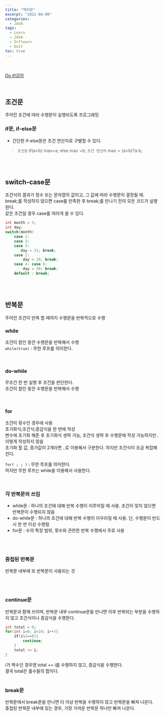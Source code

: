 ```yaml
---
title: "제어문"
excerpt: "2021-04-09"
categories: 
  - JAVA
tags: 
  - Learn
  - JAVA
  - Inflearn
  - DoIt
toc: true
---
```


<br>

[Do it!강의](https://www.inflearn.com/course/%EC%9E%90%EB%B0%94-%ED%94%84%EB%A1%9C%EA%B7%B8%EB%9E%98%EB%B0%8D-%EC%9E%85%EB%AC%B8/dashboard)

<br>

## 조건문
주어진 조건에 따라 수행문이 실행되도록 프로그래밍<br>

### if문, if-else문
* 간단한 if-else문은 조건 연산자로 구별할 수 있다.<br>
> `조건문`
  if(a>b) max=a;
  else max =b; 
  `조건 연산자`
  max = (a>b)?a:b;

<br><br>

## switch-case문
조건식의 결과가 정수 또는 문자열의 값이고, 그 값에 따라 수행문이 결정될 때.<br>
break;를 작성하지 않으면 case를 만족한 후 break;를 만나기 전의 모든 코드가 실행된다.<br>
같은 조건일 경우 case를 여러개 쓸 수 있다.<br>

```java
int month = 5;
int day;
switch(month)
    case 1: 
    case 3: 
    case 5: 
       day = 31; break;
    case 2:
        day = 28; break;   
    case 4: case 6:
        day = 30; break;
    default : break;
```

<br><br>



## 반복문
주어진 조건이 만족 할 때까지 수행문을 반복적으로 수행<br>


### while
조건이 참인 동안 수행문을 반복해서 수행<br>
`while(true)` : 무한 루프를 의미한다.<br>

<br>


### do-while
무조건 한 번 실행 후 조건을 판단한다.<br>
조건이 참인 동안 수행문을 반복해서 수행<br>

<br>

### for
조건이 횟수인 경우에 사용<br>
초기화식;조건식;증감식을 한 번에 작성<br>
변수에 초기화 해준 후 초기화식 생략 가능, 조건식 생략 후 수행문에 작성 가능하지만.. 이렇게 작성하지 않음<br>
초기화 할 값, 증가값이 2개라면 `,`로 이용해서 구분한다. 하지만 조건식이 조금 복잡해진다. <br>


`for( ; ; )` : 무한 루프를 의미한다.<br>
하지만 무한 루프는 while을 이용해서 사용한다.<br>

<br>

### 각 반복문의 쓰임

- while문 : 하나의 조건에 대해 반복 수행이 이루어질 때 사용. 조건이 맞지 않으면 반복문이 수행되지 않음
- do-while문 : 하나의 조건에 대해 반복 수행이 이우러질 때 사용. 단, 수행문이 반드시 한 번 이상 수행됨
- for문 : 수의 특정 범위, 횟수와 관련한 반복 수행에서 주로 사용

<br><br>

### 중첩된 반복문
반복문 내부에 또 반복문이 사용되는 것

<br><br>


### continue문
반복문과 함께 쓰이며, 반복문 내부 continue문을 만나면 이후 반복되는 부분을 수행하지 않고 조건식이나 증감식을 수행한다.<br>

```java
int total = 0;
for(int i=0; i<10; i++){
    if(i%2==0){ 
        continue;
    }
    total += i;
}
```

i가 짝수인 경우엔 total += i를 수행하지 않고, 증감식을 수행한다.<br>
결국 total은 홀수들의 합이다.<br>
<br>


### break문
반복문에서 break문을 만나면 더 이상 반복을 수행하지 않고 반복문을 빠져 나온다.<br>
중첩된 반복문 내부에 있는 경우, 가장 가까운 반복문 하나만 빠져 나온다.<br>

<br>


